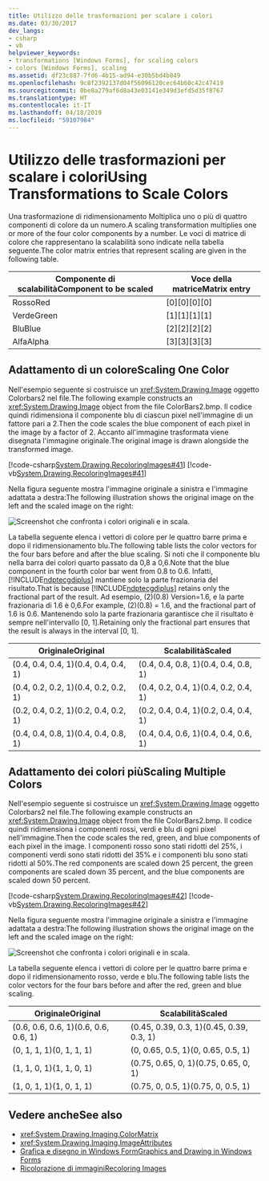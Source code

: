 ```yaml
---
title: Utilizzo delle trasformazioni per scalare i colori
ms.date: 03/30/2017
dev_langs:
- csharp
- vb
helpviewer_keywords:
- transformations [Windows Forms], for scaling colors
- colors [Windows Forms], scaling
ms.assetid: df23c887-7fd6-4b15-ad94-e30b5bd4b849
ms.openlocfilehash: 9c8f2392137d04f56096120cec64b60c42c47419
ms.sourcegitcommit: 0be8a279af6d8a43e03141e349d3efd5d35f8767
ms.translationtype: HT
ms.contentlocale: it-IT
ms.lasthandoff: 04/18/2019
ms.locfileid: "59107984"
---
```

# <a name="using-transformations-to-scale-colors"></a><span data-ttu-id="b2e84-102">Utilizzo delle trasformazioni per scalare i colori</span><span class="sxs-lookup"><span data-stu-id="b2e84-102">Using Transformations to Scale Colors</span></span>
<span data-ttu-id="b2e84-103">Una trasformazione di ridimensionamento Moltiplica uno o più di quattro componenti di colore da un numero.</span><span class="sxs-lookup"><span data-stu-id="b2e84-103">A scaling transformation multiplies one or more of the four color components by a number.</span></span> <span data-ttu-id="b2e84-104">Le voci di matrice di colore che rappresentano la scalabilità sono indicate nella tabella seguente.</span><span class="sxs-lookup"><span data-stu-id="b2e84-104">The color matrix entries that represent scaling are given in the following table.</span></span>  
  
|<span data-ttu-id="b2e84-105">Componente di scalabilità</span><span class="sxs-lookup"><span data-stu-id="b2e84-105">Component to be scaled</span></span>|<span data-ttu-id="b2e84-106">Voce della matrice</span><span class="sxs-lookup"><span data-stu-id="b2e84-106">Matrix entry</span></span>|  
|----------------------------|------------------|  
|<span data-ttu-id="b2e84-107">Rosso</span><span class="sxs-lookup"><span data-stu-id="b2e84-107">Red</span></span>|<span data-ttu-id="b2e84-108">[0][0]</span><span class="sxs-lookup"><span data-stu-id="b2e84-108">[0][0]</span></span>|  
|<span data-ttu-id="b2e84-109">Verde</span><span class="sxs-lookup"><span data-stu-id="b2e84-109">Green</span></span>|<span data-ttu-id="b2e84-110">[1][1]</span><span class="sxs-lookup"><span data-stu-id="b2e84-110">[1][1]</span></span>|  
|<span data-ttu-id="b2e84-111">Blu</span><span class="sxs-lookup"><span data-stu-id="b2e84-111">Blue</span></span>|<span data-ttu-id="b2e84-112">[2][2]</span><span class="sxs-lookup"><span data-stu-id="b2e84-112">[2][2]</span></span>|  
|<span data-ttu-id="b2e84-113">Alfa</span><span class="sxs-lookup"><span data-stu-id="b2e84-113">Alpha</span></span>|<span data-ttu-id="b2e84-114">[3][3]</span><span class="sxs-lookup"><span data-stu-id="b2e84-114">[3][3]</span></span>|  
  
## <a name="scaling-one-color"></a><span data-ttu-id="b2e84-115">Adattamento di un colore</span><span class="sxs-lookup"><span data-stu-id="b2e84-115">Scaling One Color</span></span>  
 <span data-ttu-id="b2e84-116">Nell'esempio seguente si costruisce un <xref:System.Drawing.Image> oggetto Colorbars2 nel file.</span><span class="sxs-lookup"><span data-stu-id="b2e84-116">The following example constructs an <xref:System.Drawing.Image> object from the file ColorBars2.bmp.</span></span> <span data-ttu-id="b2e84-117">Il codice quindi ridimensiona il componente blu di ciascun pixel nell'immagine di un fattore pari a 2.</span><span class="sxs-lookup"><span data-stu-id="b2e84-117">Then the code scales the blue component of each pixel in the image by a factor of 2.</span></span> <span data-ttu-id="b2e84-118">Accanto all'immagine trasformata viene disegnata l'immagine originale.</span><span class="sxs-lookup"><span data-stu-id="b2e84-118">The original image is drawn alongside the transformed image.</span></span>  
  
 [!code-csharp[System.Drawing.RecoloringImages#41](~/samples/snippets/csharp/VS_Snippets_Winforms/System.Drawing.RecoloringImages/CS/Class1.cs#41)]
 [!code-vb[System.Drawing.RecoloringImages#41](~/samples/snippets/visualbasic/VS_Snippets_Winforms/System.Drawing.RecoloringImages/VB/Class1.vb#41)]  
  
 <span data-ttu-id="b2e84-119">Nella figura seguente mostra l'immagine originale a sinistra e l'immagine adattata a destra:</span><span class="sxs-lookup"><span data-stu-id="b2e84-119">The following illustration shows the original image on the left and the scaled image on the right:</span></span>  
  
 ![Screenshot che confronta i colori originali e in scala.](./media/using-transformations-to-scale-colors/four-bar-scale-one-color.png)  
  
 <span data-ttu-id="b2e84-121">La tabella seguente elenca i vettori di colore per le quattro barre prima e dopo il ridimensionamento blu.</span><span class="sxs-lookup"><span data-stu-id="b2e84-121">The following table lists the color vectors for the four bars before and after the blue scaling.</span></span> <span data-ttu-id="b2e84-122">Si noti che il componente blu nella barra dei colori quarto passato da 0,8 a 0,6.</span><span class="sxs-lookup"><span data-stu-id="b2e84-122">Note that the blue component in the fourth color bar went from 0.8 to 0.6.</span></span> <span data-ttu-id="b2e84-123">Infatti, [!INCLUDE[ndptecgdiplus](../../../../includes/ndptecgdiplus-md.md)] mantiene solo la parte frazionaria del risultato.</span><span class="sxs-lookup"><span data-stu-id="b2e84-123">That is because [!INCLUDE[ndptecgdiplus](../../../../includes/ndptecgdiplus-md.md)] retains only the fractional part of the result.</span></span> <span data-ttu-id="b2e84-124">Ad esempio, (2)(0.8) Version=1.6, e la parte frazionaria di 1.6 è 0,6.</span><span class="sxs-lookup"><span data-stu-id="b2e84-124">For example, (2)(0.8) = 1.6, and the fractional part of 1.6 is 0.6.</span></span> <span data-ttu-id="b2e84-125">Mantenendo solo la parte frazionaria garantisce che il risultato è sempre nell'intervallo [0, 1].</span><span class="sxs-lookup"><span data-stu-id="b2e84-125">Retaining only the fractional part ensures that the result is always in the interval [0, 1].</span></span>  
  
|<span data-ttu-id="b2e84-126">Originale</span><span class="sxs-lookup"><span data-stu-id="b2e84-126">Original</span></span>|<span data-ttu-id="b2e84-127">Scalabilità</span><span class="sxs-lookup"><span data-stu-id="b2e84-127">Scaled</span></span>|  
|--------------|------------|  
|<span data-ttu-id="b2e84-128">(0.4, 0.4, 0.4, 1)</span><span class="sxs-lookup"><span data-stu-id="b2e84-128">(0.4, 0.4, 0.4, 1)</span></span>|<span data-ttu-id="b2e84-129">(0.4, 0.4, 0.8, 1)</span><span class="sxs-lookup"><span data-stu-id="b2e84-129">(0.4, 0.4, 0.8, 1)</span></span>|  
|<span data-ttu-id="b2e84-130">(0.4, 0.2, 0.2, 1)</span><span class="sxs-lookup"><span data-stu-id="b2e84-130">(0.4, 0.2, 0.2, 1)</span></span>|<span data-ttu-id="b2e84-131">(0.4, 0.2, 0.4, 1)</span><span class="sxs-lookup"><span data-stu-id="b2e84-131">(0.4, 0.2, 0.4, 1)</span></span>|  
|<span data-ttu-id="b2e84-132">(0.2, 0.4, 0.2, 1)</span><span class="sxs-lookup"><span data-stu-id="b2e84-132">(0.2, 0.4, 0.2, 1)</span></span>|<span data-ttu-id="b2e84-133">(0.2, 0.4, 0.4, 1)</span><span class="sxs-lookup"><span data-stu-id="b2e84-133">(0.2, 0.4, 0.4, 1)</span></span>|  
|<span data-ttu-id="b2e84-134">(0.4, 0.4, 0.8, 1)</span><span class="sxs-lookup"><span data-stu-id="b2e84-134">(0.4, 0.4, 0.8, 1)</span></span>|<span data-ttu-id="b2e84-135">(0.4, 0.4, 0.6, 1)</span><span class="sxs-lookup"><span data-stu-id="b2e84-135">(0.4, 0.4, 0.6, 1)</span></span>|  
  
## <a name="scaling-multiple-colors"></a><span data-ttu-id="b2e84-136">Adattamento dei colori più</span><span class="sxs-lookup"><span data-stu-id="b2e84-136">Scaling Multiple Colors</span></span>  
 <span data-ttu-id="b2e84-137">Nell'esempio seguente si costruisce un <xref:System.Drawing.Image> oggetto Colorbars2 nel file.</span><span class="sxs-lookup"><span data-stu-id="b2e84-137">The following example constructs an <xref:System.Drawing.Image> object from the file ColorBars2.bmp.</span></span> <span data-ttu-id="b2e84-138">Il codice quindi ridimensiona i componenti rossi, verdi e blu di ogni pixel nell'immagine.</span><span class="sxs-lookup"><span data-stu-id="b2e84-138">Then the code scales the red, green, and blue components of each pixel in the image.</span></span> <span data-ttu-id="b2e84-139">I componenti rosso sono stati ridotti del 25%, i componenti verdi sono stati ridotti del 35% e i componenti blu sono stati ridotti al 50%.</span><span class="sxs-lookup"><span data-stu-id="b2e84-139">The red components are scaled down 25 percent, the green components are scaled down 35 percent, and the blue components are scaled down 50 percent.</span></span>  
  
 [!code-csharp[System.Drawing.RecoloringImages#42](~/samples/snippets/csharp/VS_Snippets_Winforms/System.Drawing.RecoloringImages/CS/Class1.cs#42)]
 [!code-vb[System.Drawing.RecoloringImages#42](~/samples/snippets/visualbasic/VS_Snippets_Winforms/System.Drawing.RecoloringImages/VB/Class1.vb#42)]  
  
 <span data-ttu-id="b2e84-140">Nella figura seguente mostra l'immagine originale a sinistra e l'immagine adattata a destra:</span><span class="sxs-lookup"><span data-stu-id="b2e84-140">The following illustration shows the original image on the left and the scaled image on the right:</span></span>  
  
 ![Screenshot che confronta i colori originali e in scala.](./media/using-transformations-to-scale-colors/four-bar-scale-multiple-colors.png)  
  
 <span data-ttu-id="b2e84-142">La tabella seguente elenca i vettori di colore per le quattro barre prima e dopo il ridimensionamento rosso, verde e blu.</span><span class="sxs-lookup"><span data-stu-id="b2e84-142">The following table lists the color vectors for the four bars before and after the red, green and blue scaling.</span></span>  
  
|<span data-ttu-id="b2e84-143">Originale</span><span class="sxs-lookup"><span data-stu-id="b2e84-143">Original</span></span>|<span data-ttu-id="b2e84-144">Scalabilità</span><span class="sxs-lookup"><span data-stu-id="b2e84-144">Scaled</span></span>|  
|--------------|------------|  
|<span data-ttu-id="b2e84-145">(0.6, 0.6, 0.6, 1)</span><span class="sxs-lookup"><span data-stu-id="b2e84-145">(0.6, 0.6, 0.6, 1)</span></span>|<span data-ttu-id="b2e84-146">(0.45, 0.39, 0.3, 1)</span><span class="sxs-lookup"><span data-stu-id="b2e84-146">(0.45, 0.39, 0.3, 1)</span></span>|  
|<span data-ttu-id="b2e84-147">(0, 1, 1, 1)</span><span class="sxs-lookup"><span data-stu-id="b2e84-147">(0, 1, 1, 1)</span></span>|<span data-ttu-id="b2e84-148">(0, 0.65, 0.5, 1)</span><span class="sxs-lookup"><span data-stu-id="b2e84-148">(0, 0.65, 0.5, 1)</span></span>|  
|<span data-ttu-id="b2e84-149">(1, 1, 0, 1)</span><span class="sxs-lookup"><span data-stu-id="b2e84-149">(1, 1, 0, 1)</span></span>|<span data-ttu-id="b2e84-150">(0.75, 0.65, 0, 1)</span><span class="sxs-lookup"><span data-stu-id="b2e84-150">(0.75, 0.65, 0, 1)</span></span>|  
|<span data-ttu-id="b2e84-151">(1, 0, 1, 1)</span><span class="sxs-lookup"><span data-stu-id="b2e84-151">(1, 0, 1, 1)</span></span>|<span data-ttu-id="b2e84-152">(0.75, 0, 0.5, 1)</span><span class="sxs-lookup"><span data-stu-id="b2e84-152">(0.75, 0, 0.5, 1)</span></span>|  
  
## <a name="see-also"></a><span data-ttu-id="b2e84-153">Vedere anche</span><span class="sxs-lookup"><span data-stu-id="b2e84-153">See also</span></span>

- <xref:System.Drawing.Imaging.ColorMatrix>
- <xref:System.Drawing.Imaging.ImageAttributes>
- [<span data-ttu-id="b2e84-154">Grafica e disegno in Windows Form</span><span class="sxs-lookup"><span data-stu-id="b2e84-154">Graphics and Drawing in Windows Forms</span></span>](graphics-and-drawing-in-windows-forms.md)
- [<span data-ttu-id="b2e84-155">Ricolorazione di immagini</span><span class="sxs-lookup"><span data-stu-id="b2e84-155">Recoloring Images</span></span>](recoloring-images.md)
